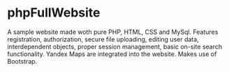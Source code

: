 # phpFullWebsite
A sample website made woth pure PHP, HTML, CSS and MySql.
Features registration, authorization, secure file uploading, editing user data, interdependent objects, proper session management, basic on-site search functionality. Yandex Maps are integrated into the website.
Makes use of Bootstrap.
